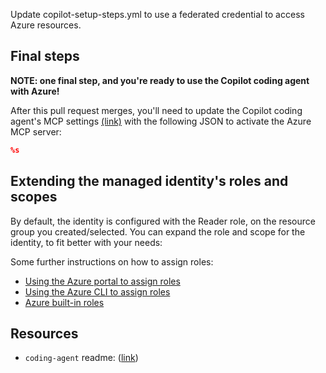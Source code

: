 Update copilot-setup-steps.yml to use a federated credential to access Azure resources.

## Final steps

**NOTE: one final step, and you're ready to use the Copilot coding agent with Azure!**

After this pull request merges, you'll need to update the Copilot coding agent's MCP settings [(link)](%s) with
the following JSON to activate the Azure MCP server:

```json
%s
```

## Extending the managed identity's roles and scopes

By default, the identity is configured with the Reader role, on the resource group you created/selected. You can expand the role and scope for the identity, to fit better with your needs:

Some further instructions on how to assign roles:

- [Using the Azure portal to assign roles](https://learn.microsoft.com/azure/role-based-access-control/role-assignments-portal-managed-identity)
- [Using the Azure CLI to assign roles](https://learn.microsoft.com/azure/role-based-access-control/role-assignments-cli)
- [Azure built-in roles](https://learn.microsoft.com/azure/role-based-access-control/built-in-roles)

## Resources

- `coding-agent` readme: ([link](https://github.com/Azure/azure-dev/blob/main/cli/azd/extensions/azure.coding-agent/README.md#troubleshooting))
